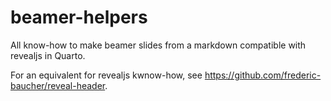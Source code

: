# beamer-helpers
All know-how to make beamer slides from a markdown compatible with revealjs in Quarto.

For an equivalent for revealjs kwnow-how, see https://github.com/frederic-baucher/reveal-header.
